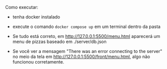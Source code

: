 Como executar:

- tenha docker instalado
- execute o comando `docker compose up` em um terminal dentro da pasta

- Se tudo está correto, em http://127.0.0.1:5500/menu.html aparecerá um menu de pizzas baseado em ./server/db.json
- Se você ver a mensagem "There was an error connecting to the server" no meio da tela em http://127.0.0.1:5500/front/menu.html, algo não funcionou corretamente.

